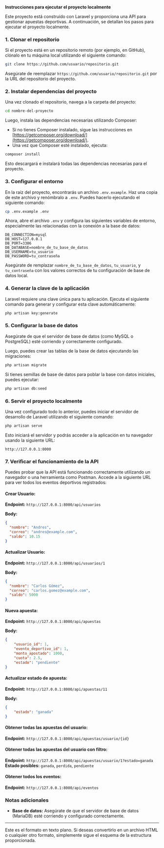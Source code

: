 **Instrucciones para ejecutar el proyecto localmente**

Este proyecto está construido con Laravel y proporciona una API para gestionar apuestas deportivas. A continuación, se detallan los pasos para ejecutar el proyecto localmente.

### 1. Clonar el repositorio

Si el proyecto está en un repositorio remoto (por ejemplo, en GitHub), clónalo en tu máquina local utilizando el siguiente comando:

```bash
git clone https://github.com/usuario/repositorio.git
```

Asegúrate de reemplazar `https://github.com/usuario/repositorio.git` por la URL del repositorio del proyecto.

### 2. Instalar dependencias del proyecto

Una vez clonado el repositorio, navega a la carpeta del proyecto:

```bash
cd nombre-del-proyecto
```

Luego, instala las dependencias necesarias utilizando Composer:

- Si no tienes Composer instalado, sigue las instrucciones en [https://getcomposer.org/download/](https://getcomposer.org/download/).
- Una vez que Composer esté instalado, ejecuta:

```bash
composer install
```

Esto descargará e instalará todas las dependencias necesarias para el proyecto.

### 3. Configurar el entorno

En la raíz del proyecto, encontrarás un archivo `.env.example`. Haz una copia de este archivo y renómbralo a `.env`. Puedes hacerlo ejecutando el siguiente comando:

```bash
cp .env.example .env
```

Ahora, abre el archivo `.env` y configura las siguientes variables de entorno, especialmente las relacionadas con la conexión a la base de datos:

```
DB_CONNECTION=mysql
DB_HOST=127.0.0.1
DB_PORT=3306
DB_DATABASE=nombre_de_tu_base_de_datos
DB_USERNAME=tu_usuario
DB_PASSWORD=tu_contraseña
```

Asegúrate de remplazar `nombre_de_tu_base_de_datos`, `tu_usuario`, y `tu_contraseña` con los valores correctos de tu configuración de base de datos local.

### 4. Generar la clave de la aplicación

Laravel requiere una clave única para tu aplicación. Ejecuta el siguiente comando para generar y configurar esta clave automáticamente:

```bash
php artisan key:generate
```

### 5. Configurar la base de datos

Asegúrate de que el servidor de base de datos (como MySQL o PostgreSQL) esté corriendo y correctamente configurado.

Luego, puedes crear las tablas de la base de datos ejecutando las migraciones:

```bash
php artisan migrate
```

Si tienes semillas de base de datos para poblar la base con datos iniciales, puedes ejecutar:

```bash
php artisan db:seed
```

### 6. Servir el proyecto localmente

Una vez configurado todo lo anterior, puedes iniciar el servidor de desarrollo de Laravel utilizando el siguiente comando:

```bash
php artisan serve
```

Esto iniciará el servidor y podrás acceder a la aplicación en tu navegador usando la siguiente URL:

```
http://127.0.0.1:8000
```

### 7. Verificar el funcionamiento de la API

Puedes probar que la API está funcionando correctamente utilizando un navegador o una herramienta como Postman. Accede a la siguiente URL para ver todos los eventos deportivos registrados:

#### Crear Usuario:

**Endpoint:** `http://127.0.0.1:8000/api/usuarios`

**Body:**

```json
{
  "nombre": "Andres",
  "correo": "andres@example.com",
  "saldo": 10.15
}
```

#### Actualizar Usuario:

**Endpoint:** `http://127.0.0.1:8000/api/usuarios/1`

**Body:**

```json
{
  "nombre": "Carlos Gómez",
  "correo": "carlos.gomez@example.com",
  "saldo": 5000
}
```

#### Nueva apuesta:

**Endpoint:** `http://127.0.0.1:8000/api/apuestas`

**Body:**

```json
{
    "usuario_id": 1,
    "evento_deportivo_id": 1,
    "monto_apostado": 1000,
    "cuota": 2.5,
    "estado": "pendiente"
}
```

#### Actualizar estado de apuesta:

**Endpoint:** `http://127.0.0.1:8000/api/apuestas/11`

**Body:**

```json
{
    "estado": "ganada"
}
```

#### Obtener todas las apuestas del usuario:

**Endpoint:** `http://127.0.0.1:8000/api/apuestas/usuario/{id}`

#### Obtener todas las apuestas del usuario con filtro:

**Endpoint:** `http://127.0.0.1:8000/api/apuestas/usuario/1?estado=ganada`  
**Estado posibles:** `ganada`, `perdida`, `pendiente`

#### Obtener todos los eventos:

**Endpoint:** `http://127.0.0.1:8000/api/eventos`

### Notas adicionales

- **Base de datos:** Asegúrate de que el servidor de base de datos (MariaDB) esté corriendo y configurado correctamente.

---

Este es el formato en texto plano. Si deseas convertirlo en un archivo HTML o cualquier otro formato, simplemente sigue el esquema de la estructura proporcionada.
